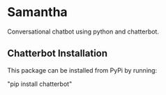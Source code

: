 # Samantha

Conversational chatbot using python and chatterbot.

## Chatterbot Installation

This package can be installed from PyPi by running:

"pip install chatterbot"


